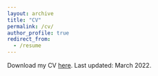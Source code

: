 ```yaml
---
layout: archive
title: "CV"
permalink: /cv/
author_profile: true
redirect_from:
  - /resume
---
```


Download my CV [here](/files/Stecher_CV_2022.pdf). Last updated: March 2022. 
